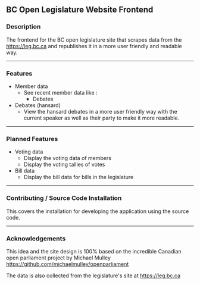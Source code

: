 ## BC Open Legislature Website Frontend

### Description

The frontend for the BC open legislature site that scrapes data from the https://leg.bc.ca and republishes it in a more user friendly and readable way.

---
### Features
* Member data
  * See recent member data like :
    * Debates
* Debates (hansard)
  * View the hansard debates in a more user friendly way with the current speaker as well as their party to make it more readable.

---
### Planned Features
* Voting data
  * Display the voting data of members
  * Display the voting tallies of votes
* Bill data
  * Display the bill data for bills in the legislature

---
### Contributing / Source Code Installation
This covers the installation for developing the application using the source code.

---
### Acknowledgements
This idea and the site design is 100% based on the incredible Canadian open parliament project by Michael Mulley 
https://github.com/michaelmulley/openparliament

The data is also collected from the legislature's site at 
https://leg.bc.ca